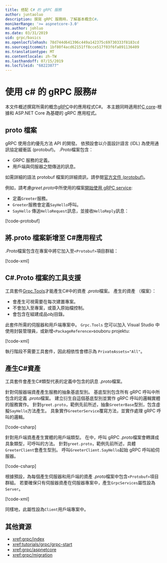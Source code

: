 ```yaml
---
title: 搭配 C# 的 gRPC 服務
author: juntaoluo
description: 撰寫 gRPC 服務時，了解基本概念C#。
monikerRange: '>= aspnetcore-3.0'
ms.author: johluo
ms.date: 03/31/2019
uid: grpc/basics
ms.openlocfilehash: 78d744d641396c449a142375c69730333f8183cd
ms.sourcegitcommit: 1bf80f4acd62151ff8cce517f03f6fa891136409
ms.translationtype: MT
ms.contentlocale: zh-TW
ms.lasthandoff: 07/15/2019
ms.locfileid: "68223877"
---
```

# <a name="grpc-services-with-c"></a>使用 c# 的 gRPC 服務\#

本文件概述撰寫所需的概念[gRPC](https://grpc.io/docs/guides/)中的應用程式C#。 本主題同時適用於[C core](https://grpc.io/blog/grpc-stacks)-根據和 ASP.NET Core 為基礎的 gRPC 應用程式。

## <a name="proto-file"></a>proto 檔案

gRPC 使用合約優先方法 API 的開發。 依預設會以介面設計語言 (IDL) 為使用通訊協定緩衝區 (protobuf)。 *.Proto*檔案包含：

* GRPC 服務的定義。
* 用戶端與伺服器之間傳送的訊息。

如需詳細的語法 protobuf 檔案的詳細資訊，請參閱[官方文件 (protobuf)](https://developers.google.com/protocol-buffers/docs/proto3)。

例如，請考慮*greet.proto*中所使用的檔案[開始使用 gRPC service](xref:tutorials/grpc/grpc-start):

* 定義`Greeter`服務。
* `Greeter`服務會定義`SayHello`呼叫。
* `SayHello` 傳送`HelloRequest`訊息，並接收`HelloReply`訊息：

[!code-protobuf[](~/tutorials//grpc/grpc-start/sample/GrpcGreeter/Protos/greet.proto)]

## <a name="add-a-proto-file-to-a-c-app"></a>將.proto 檔案新增至 C\#應用程式

*.Proto*檔案包含在專案中將它加入至`<Protobuf>`項目群組：

[!code-xml[](~/tutorials/grpc/grpc-start/sample/GrpcGreeter/GrpcGreeter.csproj?highlight=2&range=7-9)]

## <a name="c-tooling-support-for-proto-files"></a>C#.Proto 檔案的工具支援

工具套件[Grpc.Tools](https://www.nuget.org/packages/Grpc.Tools/)才能產生C#中的資產 *.proto*檔案。 產生的資產 （檔案）：

* 會產生可視需要在每次建置專案。
* 不會加入至專案，或簽入原始檔控制。
* 會包含在組建成品*obj*目錄。

此套件所需的伺服器和用戶端專案中。 `Grpc.Tools` 您可以加入 Visual Studio 中使用封裝管理員，或新增`<PackageReference>`souboru projektu:

[!code-xml[](~/tutorials/grpc/grpc-start/sample/GrpcGreeter/GrpcGreeter.csproj?highlight=1&range=15)]

執行階段不需要工具套件，因此相依性會標示為 `PrivateAssets="All"`。

## <a name="generated-c-assets"></a>產生C#資產

工具套件會產生C#類型代表的定義中包含的訊息 *.proto*檔案。

針對伺服器端資產產生服務的抽象基底型別。 基底型別包含所有 gRPC 呼叫中所包含的定義 *.proto*檔案。 建立衍生自這個基底型別並實作 gRPC 呼叫的邏輯實體的服務實作。 針對`greet.proto`，範例先前所述，抽象`GreeterBase`型別，包含虛擬`SayHello`方法產生。 具象實作`GreeterService`覆寫方法，並實作處理 gRPC 呼叫的邏輯。

[!code-csharp[](~/tutorials//grpc/grpc-start/sample/GrpcGreeter/Services/GreeterService.cs?name=snippet)]

針對用戶端資產產生實體的用戶端類型。 在中，呼叫 gRPC *.proto*檔案會轉譯成具象類型，可呼叫的方法。 針對`greet.proto`，範例先前所述，具體`GreeterClient`會產生型別。 呼叫`GreeterClient.SayHello`起始 gRPC 呼叫給伺服器。

[!code-csharp[](~/tutorials//grpc/grpc-start/sample/GrpcGreeterClient/Program.cs?highlight=5-8&name=snippet)]

根據預設，為每個產生伺服器和用戶端的資產 *.proto*檔案中包含`<Protobuf>`項目群組。 若要確保只有伺服器資產在伺服器專案中，產生`GrpcServices`屬性設為`Server`。

[!code-xml[](~/tutorials//grpc/grpc-start/sample/GrpcGreeter/GrpcGreeter.csproj?highlight=2&range=7-9)]

同樣地，此屬性設為`Client`用戶端專案中。

## <a name="additional-resources"></a>其他資源

* <xref:grpc/index>
* <xref:tutorials/grpc/grpc-start>
* <xref:grpc/aspnetcore>
* <xref:grpc/migration>
